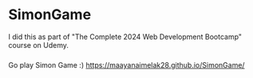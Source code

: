 # SimonGame
I did this as part of "The Complete 2024 Web Development Bootcamp" course on Udemy.
###
Go play Simon Game :)
https://maayanaimelak28.github.io/SimonGame/
